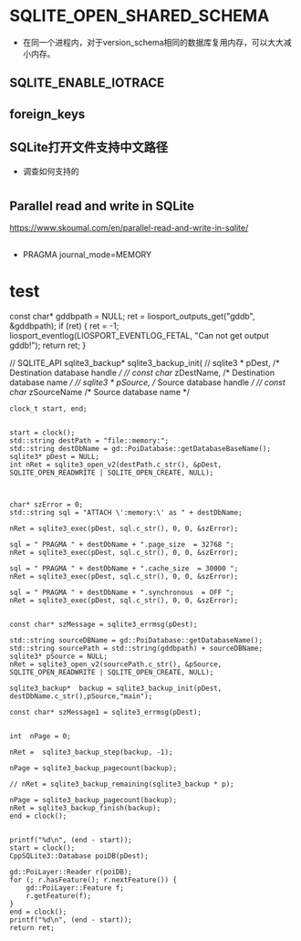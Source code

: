 # SQLITE_OPEN_SHARED_SCHEMA
- 在同一个进程内，对于version_schema相同的数据库复用内存，可以大大减小内存。

## SQLITE_ENABLE_IOTRACE

## foreign_keys

## SQLite打开文件支持中文路径
- 调查如何支持的


# 
## Parallel read and write in SQLite
https://www.skoumal.com/en/parallel-read-and-write-in-sqlite/

##
- PRAGMA journal_mode=MEMORY

# test
const char* gddbpath = NULL;
    ret = liosport_outputs_get("gddb", &gddbpath);
    if (ret) {
        ret = -1;
        liosport_eventlog(LIOSPORT_EVENTLOG_FETAL, "Can not get output gddb!");
        return ret;
    }

    
   // SQLITE_API sqlite3_backup* sqlite3_backup_init(
   //     sqlite3 * pDest,                        /* Destination database handle */
   //     const char* zDestName,                 /* Destination database name */
   //     sqlite3 * pSource,                      /* Source database handle */
   //     const char* zSourceName                /* Source database name */
            
    clock_t start, end;


    start = clock();
    std::string destPath = "file::memory:";
    std::string destDbName = gd::PoiDatabase::getDatabaseBaseName();
    sqlite3* pDest = NULL;
    int nRet = sqlite3_open_v2(destPath.c_str(), &pDest, SQLITE_OPEN_READWRITE | SQLITE_OPEN_CREATE, NULL);

    
  
    char* szError = 0;
    std::string sql = "ATTACH \':memory:\' as " + destDbName;

    nRet = sqlite3_exec(pDest, sql.c_str(), 0, 0, &szError);

    sql = " PRAGMA " + destDbName + ".page_size  = 32768 ";
    nRet = sqlite3_exec(pDest, sql.c_str(), 0, 0, &szError);

    sql = " PRAGMA " + destDbName + ".cache_size  = 30000 ";
    nRet = sqlite3_exec(pDest, sql.c_str(), 0, 0, &szError);

    sql = " PRAGMA " + destDbName + ".synchronous  = OFF ";
    nRet = sqlite3_exec(pDest, sql.c_str(), 0, 0, &szError);


    const char* szMessage = sqlite3_errmsg(pDest);
   
    std::string sourceDBName = gd::PoiDatabase::getDatabaseName();
    std::string sourcePath = std::string(gddbpath) + sourceDBName;
    sqlite3* pSource = NULL;
    nRet = sqlite3_open_v2(sourcePath.c_str(), &pSource, SQLITE_OPEN_READWRITE | SQLITE_OPEN_CREATE, NULL);

    sqlite3_backup*  backup = sqlite3_backup_init(pDest, destDbName.c_str(),pSource,"main");

    const char* szMessage1 = sqlite3_errmsg(pDest);
   

    int  nPage = 0;
   
    nRet =  sqlite3_backup_step(backup, -1);
   
    nPage = sqlite3_backup_pagecount(backup);

    // nRet = sqlite3_backup_remaining(sqlite3_backup * p);
     
    nPage = sqlite3_backup_pagecount(backup);
    nRet = sqlite3_backup_finish(backup);
    end = clock();

   
    printf("%d\n", (end - start));
    start = clock();
    CppSQLite3::Database poiDB(pDest);

    gd::PoiLayer::Reader r(poiDB);
    for (; r.hasFeature(); r.nextFeature()) {
        gd::PoiLayer::Feature f;
        r.getFeature(f);
    }
    end = clock();
    printf("%d\n", (end - start));
    return ret;
